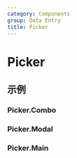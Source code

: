 ```yaml
---
category: Components
group: Data Entry
title: Picker
---
```


# Picker

## 示例

### Picker.Combo

<code src="./demos/Combo/index.jsx"></code>

### Picker.Modal

<code src="./demos/Modal/index.jsx"></code>

### Picker.Main

<code src="./demos/Main/index.jsx"></code>
